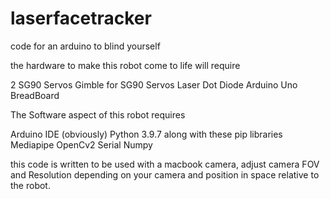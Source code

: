 # laserfacetracker
code for an arduino to blind yourself

the hardware to make this robot come to life will require

2 SG90 Servos
Gimble for SG90 Servos
Laser Dot Diode
Arduino Uno
BreadBoard

The Software aspect of this robot requires

Arduino IDE (obviously)
Python 3.9.7 along with these pip libraries
Mediapipe
OpenCv2
Serial
Numpy

this code is written to be used with a macbook camera, adjust camera FOV and Resolution depending on your camera and position in space relative to the robot.
